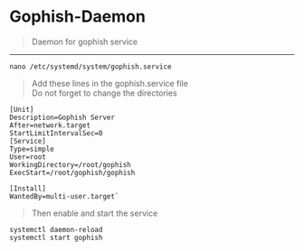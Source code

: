 # Gophish-Daemon
> Daemon for gophish service

-----------------

`nano /etc/systemd/system/gophish.service`

> Add these lines in the gophish.service file  
> Do not forget to change the directories

```
[Unit]
Description=Gophish Server
After=network.target
StartLimitIntervalSec=0
[Service]
Type=simple
User=root
WorkingDirectory=/root/gophish
ExecStart=/root/gophish/gophish

[Install]
WantedBy=multi-user.target`
```
> Then enable and start the service
```
systemctl daemon-reload
systemctl start gophish
```
